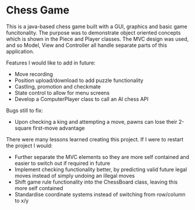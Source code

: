 # Chess Game

This is a java-based chess game built with a GUI, graphics and basic game funcitonality. The purpose was to demonstrate object oriented concepts which is shown in the Piece and Player classes. The MVC design was used, and so Model, View and Controller all handle separate parts of this application.

Features I would like to add in future:
- Move recording
- Position upload/download to add puzzle functionality
- Castling, promotion and checkmate
- State control to allow for menu screens
- Develop a ComputerPlayer class to call an AI chess API

Bugs still to fix:
- Upon checking a king and attempting a move, pawns can lose their 2-square first-move advantage

There were many lessons learned creating this project. If I were to restart the project I would:
- Further separate the MVC elements so they are more self contained and easier to switch out if required in future
- Implement checking functionality better, by predicting valid future legal moves instead of simply undoing an illegal moves
- Shift game rule functionality into the ChessBoard class, leaving this more self contained
- Standardise coordinate systems instead of switching from row/column to x/y


